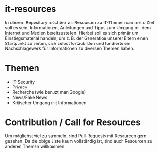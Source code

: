 # it-resources

In diesem Repository möchten wir Resourcen zu IT-Themen sammeln. Ziel soll es sein, Informationen, Anleitungen und Tipps zum Umgang mit dem Internet und Medien bereitzustellen. Hierbei soll es sich primär um Einstiegsmaterial handeln, um z. B. der Generation unserer Eltern einen Startpunkt zu bieten, sich selbst fortzubilden  und fundierte ein Nachschlagewerk für Informationen zu diversen Themen haben.

# Themen
* IT-Security
* Privacy
* Recherche (wie benuzt man Google)
* News/Fake News
* Kritischer Umgang mit Informationen

# Contribution / Call for Resources
Um möglichst viel zu sammeln, sind Pull-Requests mit Resourcen gern gesehen. Da die obige Liste kaum vollständig ist, sind auch Resourcen zu anderen Themen willkommen.

